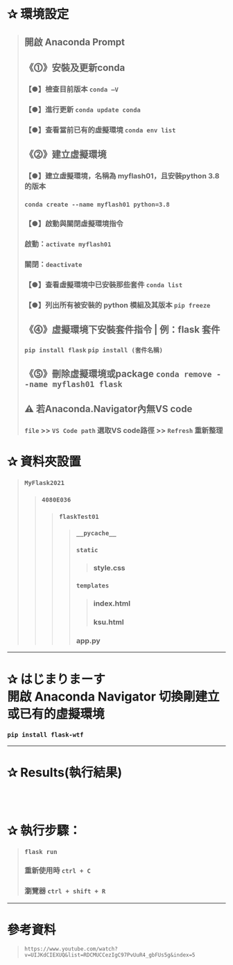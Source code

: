 # ✰ 環境設定
> ## 開啟 Anaconda Prompt
> ## 《⓵》安裝及更新conda
> ### 【●】檢查目前版本 `conda –V `
> ### 【●】進行更新 `conda update conda`
> ### 【●】查看當前已有的虛擬環境 `conda env list`
> ## 《⓶》建立虛擬環境
> ### 【●】建立虛擬環境，名稱為 myflash01，且安裝python 3.8的版本
> ### `conda create --name myflash01 python=3.8`
> ### 【●】啟動與關閉虛擬環境指令
> ### 啟動：`activate myflash01`
> ### 關閉：`deactivate`
> ### 【●】查看虛擬環境中已安裝那些套件 `conda list`
> ### 【●】列出所有被安裝的 python 模組及其版本 `pip freeze`
> ## 《⓸》虛擬環境下安裝套件指令 | 例：flask 套件
> ### `pip install flask` `pip install (套件名稱)`
> ## 《⓹》刪除虛擬環境或package `conda remove --name myflash01 flask`
> ## ⚠ 若Anaconda.Navigator內無VS code
> ### `file` >> `VS Code path` 選取VS code路徑 >> `Refresh` 重新整理
# ✰ 資料夾設置
> ### `MyFlask2021`
>> ### `4080E036`
>>> ### `flaskTest01`
>>>> ### `__pycache__`
>>>> ### `static`
>>>>> ### style.css
>>>> ### `templates`
>>>>> ### index.html
>>>>> ### ksu.html
>>>> ### app.py
---
# ✰ はじまりまーす<br>開啟 Anaconda Navigator 切換剛建立或已有的虛擬環境
### `pip install flask-wtf`

---
# ✰ Results(執行結果)
![]()
![]()
---
# ✰ 執行步驟：
> ### `flask run`
> ### 重新使用時 `ctrl + C`
> ### 瀏覽器 `ctrl + shift + R `
---
# 參考資料
> `https://www.youtube.com/watch?v=UIJKdCIEXUQ&list=RDCMUCCezIgC97PvUuR4_gbFUs5g&index=5`
